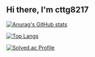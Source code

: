 ## Hi there, I'm cttg8217

[![Anurag's GitHub stats](https://github-readme-stats.vercel.app/api?username=cttg8217)](https://github.com/anuraghazra/github-readme-stats)

[![Top Langs](https://github-readme-stats.vercel.app/api/top-langs/?username=cttg8217)](https://github.com/anuraghazra/github-readme-stats)

[![Solved.ac Profile](http://mazassumnida.wtf/api/v2/generate_badge?boj=cttg8217)](https://solved.ac/cttg8217/)
